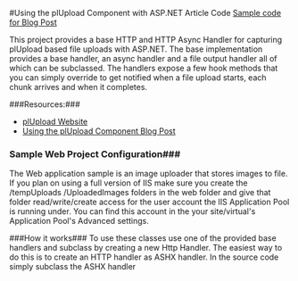 #Using the plUpload Component with ASP.NET Article Code
[Sample code for Blog Post ](http://www.west-wind.com/weblog/)

This project provides a base HTTP and HTTP Async Handler for capturing
plUpload based file uploads with ASP.NET. The base implementation provides 
a base handler, an async handler and a file output handler all of which 
can be subclassed. The handlers expose a few hook methods that you can simply
override to get notified when a file upload starts, each chunk arrives and
when it completes.

###Resources:###

* [plUpload Website](http://www.plupload.com/)
* [Using the plUpload Component Blog Post](http://www.west-wind.com/weblog)

### Sample Web Project Configuration###
The Web application sample is an image uploader that stores images to file.
If you plan on using a full version of IIS make sure you create the 
/tempUploads /UploadedImages folders in the web folder and give that
folder read/write/create access for the user account the IIS 
Application Pool is running under. You can find this account in the
your site/virtual's Application Pool's Advanced settings.

###How it works###
To use these classes use one of the provided base handlers and subclass
by creating a new Http Handler. The easiest way to do this is to create
an HTTP handler as ASHX handler. In the source code simply subclass
the ASHX handler 
